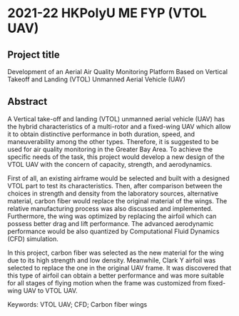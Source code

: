 # 2021-22 HKPolyU ME FYP (VTOL UAV)
## Project title 
Development of an Aerial Air Quality Monitoring Platform Based on Vertical Takeoff and Landing (VTOL) Unmanned Aerial Vehicle (UAV)

## Abstract
A Vertical take-off and landing (VTOL) unmanned aerial vehicle (UAV) has the hybrid characteristics of a multi-rotor and a fixed-wing UAV which allow it to obtain distinctive performance in both duration, speed, and maneuverability among the other types. Therefore, it is suggested to be used for air quality monitoring in the Greater Bay Area. To achieve the specific needs of the task, this project would develop a new design of the VTOL UAV with the concern of capacity, strength, and aerodynamics.

First of all, an existing airframe would be selected and built with a designed VTOL part to test its characteristics. Then, after comparison between the choices in strength and density from the laboratory sources, alternative material, carbon fiber would replace the original material of the wings. The relative manufacturing process was also discussed and implemented. Furthermore, the wing was optimized by replacing the airfoil which can possess better drag and lift performance. The advanced aerodynamic performance would be also quantized by Computational Fluid Dynamics (CFD) simulation.

In this project, carbon fiber was selected as the new material for the wing due to its high strength and low density. Meanwhile, Clark Y airfoil was selected to replace the one in the original UAV frame. It was discovered that this type of airfoil can obtain a better performance and was more suitable for all stages of flying motion when the frame was customized from fixed-wing UAV to VTOL UAV. 

Keywords: VTOL UAV; CFD; Carbon fiber wings 
